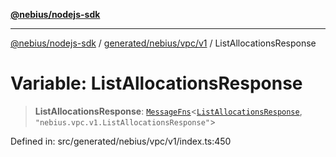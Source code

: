 [**@nebius/nodejs-sdk**](../../../../../README.md)

***

[@nebius/nodejs-sdk](../../../../../README.md) / [generated/nebius/vpc/v1](../README.md) / ListAllocationsResponse

# Variable: ListAllocationsResponse

> **ListAllocationsResponse**: [`MessageFns`](../../../../../runtime/protos/core/interfaces/MessageFns.md)\<[`ListAllocationsResponse`](../interfaces/ListAllocationsResponse.md), `"nebius.vpc.v1.ListAllocationsResponse"`\>

Defined in: src/generated/nebius/vpc/v1/index.ts:450

